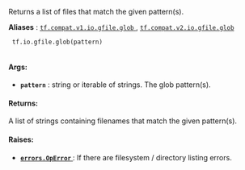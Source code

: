 Returns a list of files that match the given pattern(s).

**Aliases** : [ `tf.compat.v1.io.gfile.glob` ](/api_docs/python/tf/io/gfile/glob), [ `tf.compat.v2.io.gfile.glob` ](/api_docs/python/tf/io/gfile/glob)

```
 tf.io.gfile.glob(pattern)
 
```

#### Args:
- **`pattern`** : string or iterable of strings. The glob pattern(s).


#### Returns:
A list of strings containing filenames that match the given pattern(s).

#### Raises:
- **[ `errors.OpError` ](/api_docs/python/tf/errors/OpError)** : If there are filesystem / directory listing errors.
